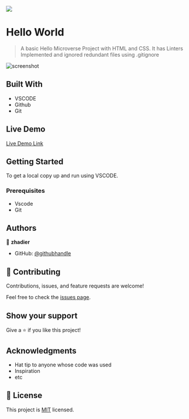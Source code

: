 ![](https://img.shields.io/badge/Microverse-blueviolet)

# Hello World

> A basic Hello Microverse Project with HTML and CSS. It has Linters Implemented and ignored redundant files using .gitignore

![screenshot](./app_screenshot.png)


## Built With

- VSCODE
- Github
- Git

## Live Demo

[Live Demo Link](https://livedemo.com)


## Getting Started


To get a local copy up and run using VSCODE.

### Prerequisites
- Vscode
- Git




## Authors

👤 **zhadier**

- GitHub: [@githubhandle](https://github.com/zhadier)



## 🤝 Contributing

Contributions, issues, and feature requests are welcome!

Feel free to check the [issues page](../../issues/).

## Show your support

Give a ⭐️ if you like this project!

## Acknowledgments

- Hat tip to anyone whose code was used
- Inspiration
- etc

## 📝 License

This project is [MIT](./MIT.md) licensed.
